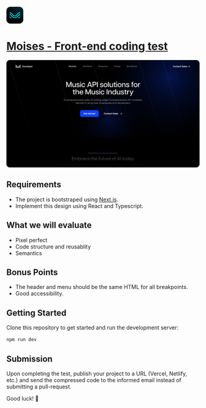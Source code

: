 <p>
  <a href="https://moises.ai">
    <img src="./.github/moises.png" width="44" height="44">
    <h1>Moises - Front-end coding test</h1>
  </a>
</p>

![Screen](./.github/screen.png)

## Requirements

- The project is bootstraped using [Next.js](https://nextjs.org/).
- Implement this design using React and Typescript.

## What we will evaluate

- Pixel perfect
- Code structure and reusablity
- Semantics

## Bonus Points

- The header and menu should be the same HTML for all breakpoints.
- Good accessibility.

## Getting Started

Clone this repository to get started and run the development server:

```bash
npm run dev
```

## Submission

Upon completing the test, publish your project to a URL (Vercel, Netlify, etc.) and send the compressed code to the informed email instead of submitting a pull-request.

Good luck! 🚀
